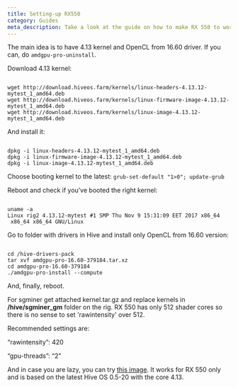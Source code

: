 ```yaml
---
title: Setting-up RX550
category: Guides
meta_description: Take a look at the guide on how to make RX 550 to work in Hive OS.
---
```


The main idea is to have 4.13 kernel and OpenCL from 16.60 driver. If you can, do `amdgpu-pro-uninstall`.

Download 4.13 kernel:
<pre><code>
wget http://download.hiveos.farm/kernels/linux-headers-4.13.12-mytest_1_amd64.deb
wget http://download.hiveos.farm/kernels/linux-firmware-image-4.13.12-mytest_1_amd64.deb
wget http://download.hiveos.farm/kernels/linux-image-4.13.12-mytest_1_amd64.deb
</code></pre>
And install it:
<pre><code>
dpkg -i linux-headers-4.13.12-mytest_1_amd64.deb
dpkg -i linux-firmware-image-4.13.12-mytest_1_amd64.deb
dpkg -i linux-image-4.13.12-mytest_1_amd64.deb
</code></pre>

Choose booting kernel to the latest:
`grub-set-default "1>0"; update-grub`

Reboot and check if you’ve booted the right kernel:
<pre><code>
uname -a
Linux rig2 4.13.12-mytest #1 SMP Thu Nov 9 15:31:09 EET 2017 x86_64
 x86_64 x86_64 GNU/Linux
</code></pre>
Go to folder with drivers in Hive and install only OpenCL from 16.60 version:
<pre><code>
cd /hive-drivers-pack
tar xvf amdgpu-pro-16.60-379184.tar.xz
cd amdgpu-pro-16.60-379184
./amdgpu-pro-install --compute
</code></pre>
And, finally, reboot.

For sgminer get attached kernel.tar.gz and replace kernels in **/hive/sgminer_gm** folder on the rig. RX 550 has only 512 shader cores so there is no sense to set 'rawintensity' over 512.

Recommended settings are:

“rawintensity”: 420

“gpu-threads”: “2”

And in case you are lazy, you can try [this image](http://193.111.83.51/test/hive-0.5-20-rx550_sgminer.zip). It works for RX 550 only and is based on the latest Hive OS 0.5-20 with the core 4.13.
